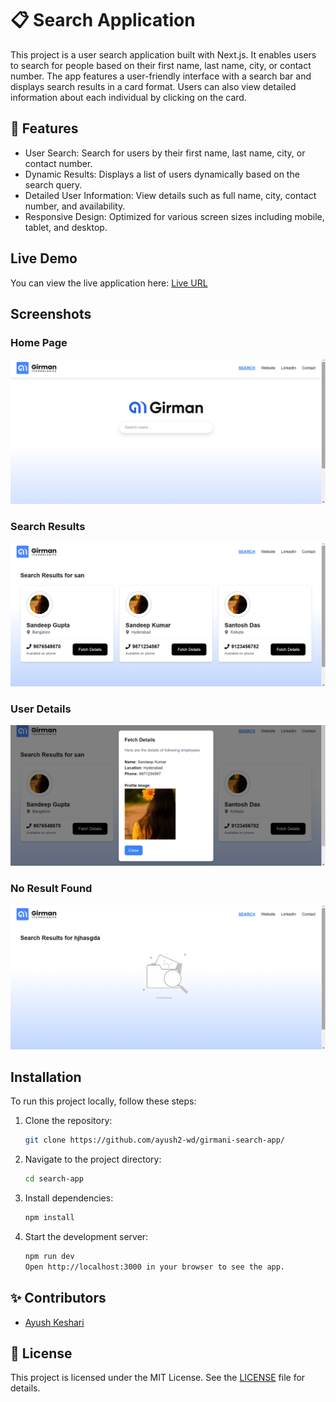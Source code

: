 # 📋 Search Application

This project is a user search application built with Next.js. It enables users to search for people based on their first name, last name, city, or contact number. The app features a user-friendly interface with a search bar and displays search results in a card format. Users can also view detailed information about each individual by clicking on the card.

## 🌟 Features

- User Search: Search for users by their first name, last name, city, or contact number.
- Dynamic Results: Displays a list of users dynamically based on the search query.
- Detailed User Information: View details such as full name, city, contact number, and availability.
- Responsive Design: Optimized for various screen sizes including mobile, tablet, and desktop.

## Live Demo

You can view the live application here: [Live URL](https://girmani-search-app.vercel.app/)

## Screenshots

### Home Page

![Home Page](/public/screenshots/img1.png)

### Search Results

![Search Results](/public/screenshots/img2.png)

### User Details

![User Details](/public/screenshots/img3.png)

### No Result Found

![No Result found](/public/screenshots/img4.png)

## Installation

To run this project locally, follow these steps:

1. Clone the repository:

   ```bash
   git clone https://github.com/ayush2-wd/girmani-search-app/
   ```

2. Navigate to the project directory:

   ```bash
   cd search-app
   ```

3. Install dependencies:

   ```bash
   npm install
   ```

4. Start the development server:
   ```bash
   npm run dev
   Open http://localhost:3000 in your browser to see the app.
   ```

## ✨ Contributors

- [Ayush Keshari](https://github.com/ayush2-wd)

## 📜 License

This project is licensed under the MIT License. See the [LICENSE](LICENSE) file for details.
